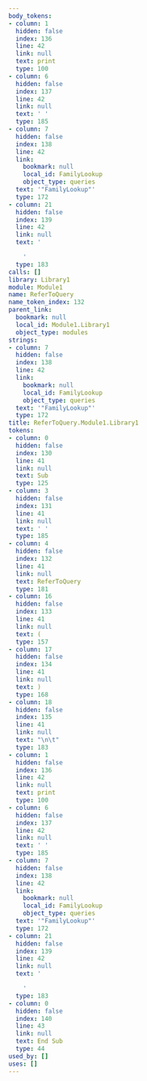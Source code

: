 ```yaml
---
body_tokens:
- column: 1
  hidden: false
  index: 136
  line: 42
  link: null
  text: print
  type: 100
- column: 6
  hidden: false
  index: 137
  line: 42
  link: null
  text: ' '
  type: 185
- column: 7
  hidden: false
  index: 138
  line: 42
  link:
    bookmark: null
    local_id: FamilyLookup
    object_type: queries
  text: '"FamilyLookup"'
  type: 172
- column: 21
  hidden: false
  index: 139
  line: 42
  link: null
  text: '

    '
  type: 183
calls: []
library: Library1
module: Module1
name: ReferToQuery
name_token_index: 132
parent_link:
  bookmark: null
  local_id: Module1.Library1
  object_type: modules
strings:
- column: 7
  hidden: false
  index: 138
  line: 42
  link:
    bookmark: null
    local_id: FamilyLookup
    object_type: queries
  text: '"FamilyLookup"'
  type: 172
title: ReferToQuery.Module1.Library1
tokens:
- column: 0
  hidden: false
  index: 130
  line: 41
  link: null
  text: Sub
  type: 125
- column: 3
  hidden: false
  index: 131
  line: 41
  link: null
  text: ' '
  type: 185
- column: 4
  hidden: false
  index: 132
  line: 41
  link: null
  text: ReferToQuery
  type: 181
- column: 16
  hidden: false
  index: 133
  line: 41
  link: null
  text: (
  type: 157
- column: 17
  hidden: false
  index: 134
  line: 41
  link: null
  text: )
  type: 168
- column: 18
  hidden: false
  index: 135
  line: 41
  link: null
  text: "\n\t"
  type: 183
- column: 1
  hidden: false
  index: 136
  line: 42
  link: null
  text: print
  type: 100
- column: 6
  hidden: false
  index: 137
  line: 42
  link: null
  text: ' '
  type: 185
- column: 7
  hidden: false
  index: 138
  line: 42
  link:
    bookmark: null
    local_id: FamilyLookup
    object_type: queries
  text: '"FamilyLookup"'
  type: 172
- column: 21
  hidden: false
  index: 139
  line: 42
  link: null
  text: '

    '
  type: 183
- column: 0
  hidden: false
  index: 140
  line: 43
  link: null
  text: End Sub
  type: 44
used_by: []
uses: []
---
```

